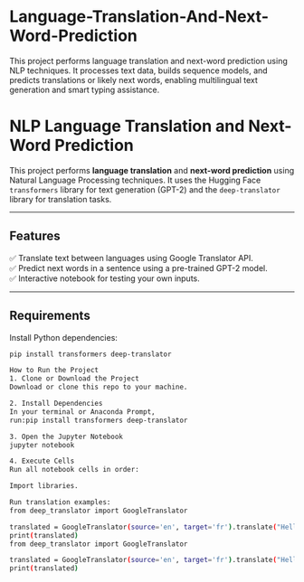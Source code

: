 # Language-Translation-And-Next-Word-Prediction

This project performs language translation and next-word prediction using NLP techniques. It processes text data, builds sequence models, and predicts translations or likely next words, enabling multilingual text generation and smart typing assistance.



# NLP Language Translation and Next-Word Prediction

This project performs **language translation** and **next-word prediction** using Natural Language Processing techniques. It uses the Hugging Face `transformers` library for text generation (GPT-2) and the `deep-translator` library for translation tasks.

---

## Features

✅ Translate text between languages using Google Translator API.  
✅ Predict next words in a sentence using a pre-trained GPT-2 model.  
✅ Interactive notebook for testing your own inputs.

---

## Requirements

Install Python dependencies:

```bash
pip install transformers deep-translator

How to Run the Project
1. Clone or Download the Project
Download or clone this repo to your machine.

2. Install Dependencies
In your terminal or Anaconda Prompt,
run:pip install transformers deep-translator

3. Open the Jupyter Notebook
jupyter notebook

4. Execute Cells
Run all notebook cells in order:

Import libraries.

Run translation examples:
from deep_translator import GoogleTranslator

translated = GoogleTranslator(source='en', target='fr').translate("Hello World!")
print(translated)
from deep_translator import GoogleTranslator

translated = GoogleTranslator(source='en', target='fr').translate("Hello World!")
print(translated)


